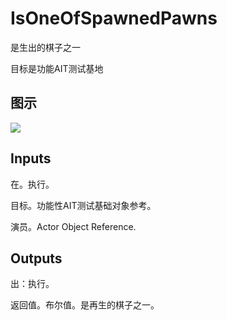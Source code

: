 # IsOneOfSpawnedPawns

是生出的棋子之一

目标是功能AIT测试基地

## 图示

![]($-20221218-18424587.png)

## Inputs

在。执行。

目标。功能性AIT测试基础对象参考。

演员。Actor Object Reference.  

## Outputs

出：执行。

返回值。布尔值。是再生的棋子之一。
